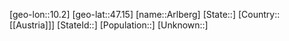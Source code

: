 ﻿---
location: [47.15,10.2]
type: City
tags:
- geo/City


SpocWebEntityId: 28871
isDeleted: false
confidential: public

---
[geo-lon::10.2]
[geo-lat::47.15]
[name::Arlberg]
[State::]
[Country::[[Austria]]]
[StateId::]
[Population::]
[Unknown::]

